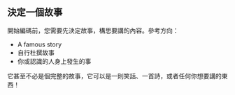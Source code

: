 ## 決定一個故事

開始編碼前，您需要先決定故事，構思要講的內容。參考方向：

+ A famous story
+ 自行杜撰故事
+ 你或認識的人身上發生的事

它甚至不必是個完整的故事，它可以是一則笑話、一首詩，或者任何你想要講的東西！